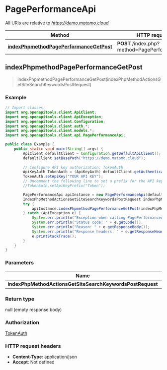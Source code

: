 # PagePerformanceApi

All URIs are relative to *https://demo.matomo.cloud*

| Method | HTTP request | Description |
|------------- | ------------- | -------------|
| [**indexPhpmethodPagePerformanceGetPost**](PagePerformanceApi.md#indexPhpmethodPagePerformanceGetPost) | **POST** /index.php?method&#x3D;PagePerformance.get |  |



## indexPhpmethodPagePerformanceGetPost

> indexPhpmethodPagePerformanceGetPost(indexPhpMethodActionsGetSiteSearchKeywordsPostRequest)



### Example

```java
// Import classes:
import org.openapitools.client.ApiClient;
import org.openapitools.client.ApiException;
import org.openapitools.client.Configuration;
import org.openapitools.client.auth.*;
import org.openapitools.client.models.*;
import org.openapitools.client.api.PagePerformanceApi;

public class Example {
    public static void main(String[] args) {
        ApiClient defaultClient = Configuration.getDefaultApiClient();
        defaultClient.setBasePath("https://demo.matomo.cloud");
        
        // Configure API key authorization: TokenAuth
        ApiKeyAuth TokenAuth = (ApiKeyAuth) defaultClient.getAuthentication("TokenAuth");
        TokenAuth.setApiKey("YOUR API KEY");
        // Uncomment the following line to set a prefix for the API key, e.g. "Token" (defaults to null)
        //TokenAuth.setApiKeyPrefix("Token");

        PagePerformanceApi apiInstance = new PagePerformanceApi(defaultClient);
        IndexPhpMethodActionsGetSiteSearchKeywordsPostRequest indexPhpMethodActionsGetSiteSearchKeywordsPostRequest = new IndexPhpMethodActionsGetSiteSearchKeywordsPostRequest(); // IndexPhpMethodActionsGetSiteSearchKeywordsPostRequest | 
        try {
            apiInstance.indexPhpmethodPagePerformanceGetPost(indexPhpMethodActionsGetSiteSearchKeywordsPostRequest);
        } catch (ApiException e) {
            System.err.println("Exception when calling PagePerformanceApi#indexPhpmethodPagePerformanceGetPost");
            System.err.println("Status code: " + e.getCode());
            System.err.println("Reason: " + e.getResponseBody());
            System.err.println("Response headers: " + e.getResponseHeaders());
            e.printStackTrace();
        }
    }
}
```

### Parameters


| Name | Type | Description  | Notes |
|------------- | ------------- | ------------- | -------------|
| **indexPhpMethodActionsGetSiteSearchKeywordsPostRequest** | [**IndexPhpMethodActionsGetSiteSearchKeywordsPostRequest**](IndexPhpMethodActionsGetSiteSearchKeywordsPostRequest.md)|  | [optional] |

### Return type

null (empty response body)

### Authorization

[TokenAuth](../README.md#TokenAuth)

### HTTP request headers

- **Content-Type**: application/json
- **Accept**: Not defined



